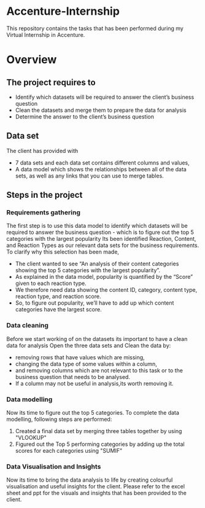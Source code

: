 # Accenture-Internship
This repository contains the tasks that has been performed during my Virtual Internship in Accenture.

# Overview
## The project requires to 
- Identify which datasets will be required to answer the client’s business question
- Clean the datasets and merge them to prepare the data for analysis
- Determine the answer to the client’s business question

## Data set
The client has provided with 
- 7 data sets and each data set contains different columns and values,
- A data model which shows the relationships between all of the data sets, as well as any links that you can use to merge tables.

## Steps in the project
### Requirements gathering 
            
The first step is to use this data model to identify which datasets will be required to answer the business question - which is to figure out the top 5 categories with the largest popularity
Its been identified Reaction, Content, and Reaction Types as our relevant data sets for the business requirements.
To clarify why this selection has been made,
- The client wanted to see “An analysis of their content categories showing the top 5 categories with the largest popularity”.
- As explained in the data model, popularity is quantified by the “Score” given to each reaction type.
- We therefore need data showing the content ID, category, content type, reaction type, and reaction score.
- So, to figure out popularity, we’ll have to add up which content categories have the largest score.

### Data cleaning
Before we start working of on the datasets its important to have a clean data for analysis
Open the three data sets and Clean the data by:
- removing rows that have values which are missing,
- changing the data type of some values within a column,
- and removing columns which are not relevant to this task or to the business question that needs to be analysed.
- If a column may not be useful in analysis,its worth removing it.

### Data modelling
Now its time to figure out the top 5 categories. To complete the data modelling, following steps are performed:

1. Created a final data set by merging three tables together by using "VLOOKUP"
2. Figured out the Top 5 performing categories by adding up the total scores for each categories using "SUMIF"

### Data Visualisation and Insights
Now its time to bring the data analysis to life by creating colourful visualisation and useful insights for the client.
Please refer to the excel sheet and ppt for the visuals and insights that has been provided to the client.


 

